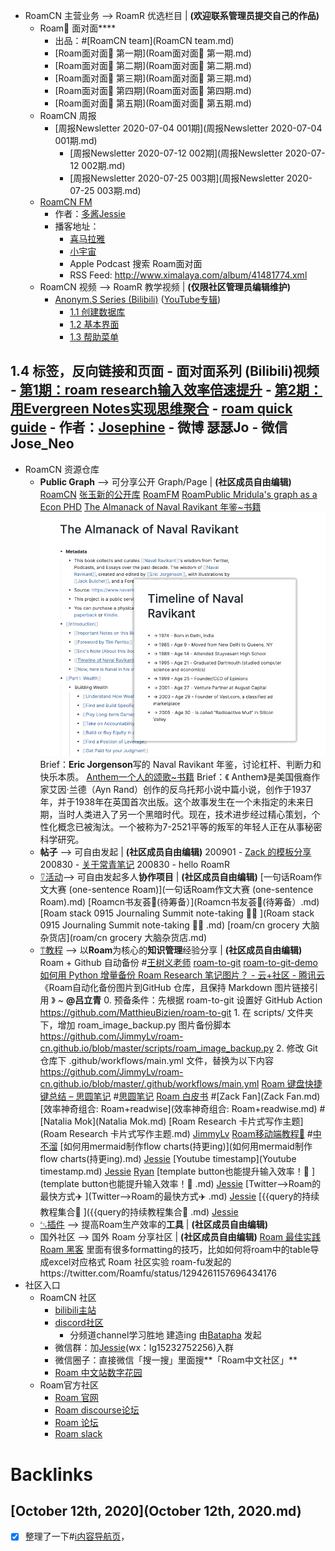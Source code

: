 - RoamCN 主营业务 --> RoamR 优选栏目 | __(欢迎联系管理员提交自己的作品)__
    - Roam🍜 面对面****
        - 出品：#[RoamCN team](RoamCN team.md)
        - [Roam面对面🍜 第一期](Roam面对面🍜 第一期.md)
        - [Roam面对面🍜 第二期](Roam面对面🍜 第二期.md)
        - [Roam面对面🍜 第三期](Roam面对面🍜 第三期.md)
        - [Roam面对面🍜 第四期](Roam面对面🍜 第四期.md)
        - [Roam面对面🍜 第五期](Roam面对面🍜 第五期.md)
    - RoamCN 周报
        - [周报Newsletter 2020-07-04 001期](周报Newsletter 2020-07-04 001期.md)
            - [周报Newsletter 2020-07-12 002期](周报Newsletter 2020-07-12 002期.md)
            - [周报Newsletter 2020-07-25 003期](周报Newsletter 2020-07-25 003期.md)
    - [RoamCN FM](http://xima.tv/B1gEE6?_sonic=0)
        - 作者：[多酱](多酱.md)[Jessie](Jessie.md)
        - 播客地址：
            - [喜马拉雅](http://xima.tv/t7Kuvo?_sonic=0)
            - [小宇宙](https://www.xiaoyuzhoufm.com/podcast/5f74111383c34e85ddf02211?s=eyJ1IjoiNWYyYmM1N2VlMGY1ZTcyM2JiOTUxZDkxIn0%3D%0A)
            - Apple Podcast 搜索 Roam面对面
            - RSS Feed:  http://www.ximalaya.com/album/41481774.xml
    - RoamCN 视频 --> RoamR 教学视频 | __(仅限社区管理员编辑维护)__
        - [Anonym.S Series (Bilibili)](https://www.bilibili.com/video/BV1354y1S7Wk) ([YouTube专辑](https://www.youtube.com/playlist?list=PLwXSqDdn_CpE934BjXMgmzHnlwXMy41TC))
            - [1.1 创建数据库](https://www.bilibili.com/video/BV1354y1S7Wk?p=1)
            - [1.2 基本界面](https://www.bilibili.com/video/BV1354y1S7Wk?p=2)
            - [1.3 帮助菜单](https://www.bilibili.com/video/BV1354y1S7Wk?p=3)
            
1.4 标签，反向链接和页面
        - 面对面系列 (Bilibili)视频
            - [第1期：roam research输入效率倍速提升](https://www.bilibili.com/video/BV1Sf4y1X79N)
            - [第2期：用Evergreen Notes实现思维聚合](https://www.bilibili.com/video/BV13A411e7m5/?spm_id_from=333.788.videocard.1)
    - [roam quick guide](https://roamguide.carrd.co)
        - 作者：[Josephine](Josephine.md)
            - 微博 瑟瑟Jo
            - 微信 Jose_Neo
- 
- RoamCN 资源仓库
    - **Public Graph** --> 可分享公开 Graph/Page | __(社区成员自由编辑)__
        [RoamCN](https://www.roamcn.club)
        [张玉新的公开库](https://roamresearch.com/#/app/xbeta2)
        [RoamFM](https://roamresearch.com/#/app/RoamFM/page/B2T6zN-6h)
        [RoamPublic ](https://www.roampublic.com/)
        [Mridula's graph as a Econ PHD](https://roamresearch.com/#/app/Mridula-Public/page/a5AUdOPQ4)
        [The Almanack of Naval Ravikant 年鉴~书籍](https://roamresearch.com/#/app/Navalmanack/page/_H6kKQQPV)
            ![](../images/QfnrG1MJin.png?)
            Brief：**Eric Jorgenson**写的 Naval Ravikant 年鉴，讨论杠杆、判断力和快乐本质。
        [Anthem一个人的颂歌~书籍](https://roamresearch.com/#/app/PublicGraph/page/wM-faroLp)
            Brief：《 Anthem》是美国俄裔作家艾因·兰德（Ayn Rand）创作的反乌托邦小说中篇小说，创作于1937年，并于1938年在英国首次出版。这个故事发生在一个未指定的未来日期，当时人类进入了另一个黑暗时代。现在，技术进步经过精心策划，个性化概念已被淘汰。一个被称为7-2521平等的叛军的年轻人正在从事秘密科学研究。
    - **帖子** --> 可自由发起 | __(社区成员自由编辑)__
        200901 - [Zack 的模板分享](https://roamresearch.com/#/app/sharegraph/page/MeEYamlUK)
        200830 - [关于常青笔记](https://notes.andymatuschak.org/Evergreen_notes?stackedNotes=z2ZAGQBHuJ2u9WrtAQHAEHcCZTtqpsGkAsrD1)
        200830 - hello RoamR
    - [⍢活动](⍢活动.md)--> 可自由发起多人**协作项目** | __(社区成员自由编辑)__
        [一句话Roam作文大赛 (one-sentence Roam)](一句话Roam作文大赛 (one-sentence Roam).md)
        [Roamcn书友荟🥝(待筹备）](Roamcn书友荟🥝(待筹备）.md)
        [Roam stack 0915 Journaling Summit note-taking 🏄‍♀️ ](Roam stack 0915 Journaling Summit note-taking 🏄‍♀️ .md)
        [roam/cn grocery 大脑杂货店](roam/cn grocery 大脑杂货店.md)
    - [⍡教程](⍡教程.md) --> 以**Roam**为核心的**知识管理**经验分享 | __(社区成员自由编辑)__
        Roam + Github 自动备份 #[王树义老师](王树义老师.md)
            [roam-to-git](https://github.com/MatthieuBizien/roam-to-git)
            [roam-to-git-demo](https://github.com/MatthieuBizien/roam-to-git-demo)
            [如何用 Python 增量备份 Roam Research 笔记图片？ - 云+社区 - 腾讯云](https://cloud.tencent.com/developer/article/1634646)
            《Roam自动化备份图片到GitHub 仓库，且保持 Markdown 图片链接引用 ![]()》 ~ **@吕立青**
                0. 预备条件：先根据 roam-to-git 设置好 GitHub Action
                    https://github.com/MatthieuBizien/roam-to-git
                1. 在 scripts/ 文件夹下，增加 roam_image_backup.py 图片备份脚本
                    https://github.com/JimmyLv/roam-cn.github.io/blob/master/scripts/roam_image_backup.py
                2. 修改 Git 仓库下 .github/workflows/main.yml 文件，替换为以下内容
                    https://github.com/JimmyLv/roam-cn.github.io/blob/master/.github/workflows/main.yml
        [Roam 键盘快捷键总结 – 思圆笔记](https://hintsnet.com/pimgeek/2020/05/23/roam-research-keyboard-shortcuts-summary/) #[思圆笔记](思圆笔记.md)
        [Roam 白皮书](https://mp.weixin.qq.com/s/fgapELVH0eqVU6BndPBFJQ) #[Zack Fan](Zack Fan.md)
        [效率神奇组合: Roam+readwise](效率神奇组合: Roam+readwise.md) #[Natalia Mok](Natalia Mok.md)
        [Roam Research 卡片式写作主题](Roam Research 卡片式写作主题.md) [JimmyLv](JimmyLv.md)
        [Roam移动端教程🏃](Roam移动端教程🏃.md) #[中不溜](中不溜.md)
        [如何用mermaid制作flow charts(持更ing)](如何用mermaid制作flow charts(持更ing).md) [Jessie](Jessie.md)
        [Youtube timestamp](Youtube timestamp.md) [Jessie](Jessie.md) [Ryan](Ryan.md)
        [template button也能提升输入效率！🤯 ](template button也能提升输入效率！🤯 .md) [Jessie](Jessie.md)
        [Twitter-->Roam的最快方式✈️ ](Twitter-->Roam的最快方式✈️ .md) [Jessie](Jessie.md)
        [{{query的持续教程集合🌱 ]({{query的持续教程集合🌱 .md) [Jessie](Jessie.md)
    - [␃插件](␃插件.md) --> 提高Roam生产效率的**工具** | __(社区成员自由编辑)__
    - 国外社区 --> 国外 Roam 分享社区 | __(社区成员自由编辑)__
        [Roam 最佳实践](https://www.roamtips.com/)
        [Roam 黑客](https://roamhacks.com/)
            里面有很多formatting的技巧，比如如何将roam中的table导成excel对应格式
        Roam 社区实验
            roam-fu发起的https://twitter.com/Roamfu/status/1294261157696434176
- 社区入口
    - RoamCN 社区
        - [bilibili主站](https://space.bilibili.com/599106362?from=search&seid=2541953069934135070)
        - [discord社区](https://discord.gg/F9pedT)
            - 分频道channel学习胜地 建造ing 由[Batapha](Batapha.md) 发起
        - 微信群：加[Jessie](Jessie.md)(wx：lg15232752256)入群
        - 微信圈子：直接微信「搜一搜」里面搜**「Roam中文社区」**
        - [Roam 中文站数字花园](https://roamresearchfan.com/) 
    - Roam官方社区
        - [Roam 官网](https://roamresearch.com/)
        - [Roam discourse论坛](https://forum.roamresearch.com/)
        - [Roam 论坛](https://roamresearch.freshdesk.com/support/discussions)
        - [Roam slack](https://join.slack.com/t/roamresearch/shared_invite/zt-h695qjav-Rnlz8GFolVzFl8z3~U3tog)

# Backlinks
## [October 12th, 2020](October 12th, 2020.md)
- [x] 整理了一下#[ℹ︎内容导航页](ℹ︎内容导航页.md)，

